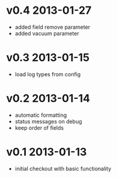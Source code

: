 v0.4 2013-01-27
===============

* added field remove parameter
* added vacuum parameter

v0.3 2013-01-15
===============

* load log types from config

v0.2 2013-01-14
===============

* automatic formatting
* status messages on debug
* keep order of fields

v0.1 2013-01-13
===============

* initial checkout with basic functionality
